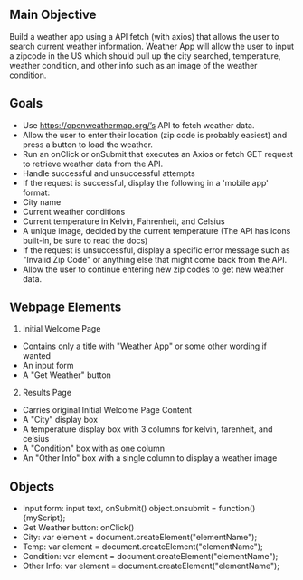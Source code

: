 ## Main Objective
Build a weather app using a API fetch (with axios) that allows the user to search current weather information. Weather App will allow the user to input a zipcode in the US which should pull up the city searched, temperature, weather condition, and other info such as an image of the weather condition.

## Goals
- Use https://openweathermap.org/’s API to fetch weather data.
- Allow the user to enter their location (zip code is probably easiest) and press a button to load the weather.
- Run an onClick or onSubmit that executes an Axios or fetch GET request to retrieve weather data from the API.
- Handle successful and unsuccessful attempts
- If the request is successful, display the following in a 'mobile app' format:
- City name
- Current weather conditions
- Current temperature in Kelvin, Fahrenheit, and Celsius
- A unique image, decided by the current temperature (The API has icons built-in, be sure to read the docs)
- If the request is unsuccessful, display a specific error message such as "Invalid Zip Code" or anything else that might come back from the API.
- Allow the user to continue entering new zip codes to get new weather data.

## Webpage Elements
1. Initial Welcome Page
- Contains only a title with "Weather App" or some other wording if wanted
- An input form
- A "Get Weather" button
2. Results Page
- Carries original Initial Welcome Page Content
- A "City" display box
- A temperature display box with 3 columns for kelvin, farenheit, and celsius
- A "Condition" box with as one column
- An "Other Info" box with a single column to display a weather image

## Objects
- Input form: input text, onSubmit()
    object.onsubmit = function(){myScript};
- Get Weather button: onClick()
- City: var element = document.createElement("elementName");
- Temp: var element = document.createElement("elementName");
- Condition: var element = document.createElement("elementName");
- Other Info: var element = document.createElement("elementName");
